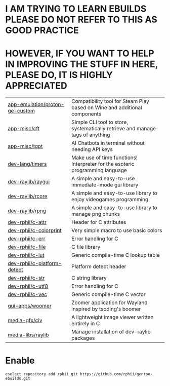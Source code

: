 # I AM TRYING TO LEARN EBUILDS PLEASE DO NOT REFER TO THIS AS GOOD PRACTICE
# HOWEVER, IF YOU WANT TO HELP IN IMPROVING THE STUFF IN HERE, PLEASE DO, IT IS HIGHLY APPRECIATED

|||
|---|---|
| [app-emulation/proton-ge-custom](https://github.com/GloriousEggroll/proton-ge-custom) | Compatibility tool for Steam Play based on Wine and additional components |
| [app-misc/cft](https://github.com/rphii/c-file-tagger) | Simple CLI tool to store, systematically retrieve and manage tags of anything |
| [app-misc/tgpt](https://github.com/aandrew-me/tgpt) | AI Chatbots in terminal without needing API keys |
| [dev-lang/timers](https://github.com/rphii/TimersInterpreter) | Make use of time functions! Interpreter for the esoteric programming language |
| [dev-raylib/raygui](https://github.com/raysan5/raygui) | A simple and easy-to-use immediate-mode gui library |
| [dev-raylib/rcore](https://github.com/raysan5/raylib) | A simple and easy-to-use library to enjoy videogames programming |
| [dev-raylib/rpng](https://github.com/raysan5/rpng) | A simple and easy-to-use library to manage png chunks |
| [dev-rphii/c-attr](https://github.com/rphii/c-attr) | Header for C attributes |
| [dev-rphii/c-colorprint](https://github.com/rphii/c-colorprint) | Very simple macro to use basic colors |
| [dev-rphii/c-err](https://github.com/rphii/c-err) | Error handling for C |
| [dev-rphii/c-file](https://github.com/rphii/c-file) | C file library |
| [dev-rphii/c-lut](https://github.com/rphii/c-lut) | Generic compile-time C lookup table |
| [dev-rphii/c-platform-detect](https://github.com/rphii/c-platform-detect) | Platform detect header |
| [dev-rphii/c-str](https://github.com/rphii/c-str) | C string library |
| [dev-rphii/c-utf8](https://github.com/rphii/c-utf8) | Error handling for C |
| [dev-rphii/c-vec](https://github.com/rphii/c-vec) | Generic compile-time C vector |
| [gui-apps/woomer](https://github.com/coffeeispower/woomer) | Zoomer application for Wayland inspired by tsoding's boomer |
| [media-gfx/civ](https://github.com/rphii/c-image-viewer) | A lightweight image viewer written entirely in C |
| [media-libs/raylib](https://www.raylib.com) | Manage installation of dev-raylib packages |

# Enable

```
eselect repository add rphii git https://github.com/rphii/gentoo-ebuilds.git
```

